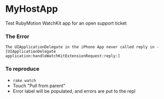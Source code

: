 # MyHostApp
Test RubyMotion WatchKit app for an open support ticket

### The Error
`The UIApplicationDelegate in the iPhone App never called reply in -[UIApplicationDelegate application:handleWatchKitExtensionRequest:reply:]`

### To reproduce
* `rake watch`
* Touch "Pull from parent"
* Error label will be populated, and errors are put to the repl
